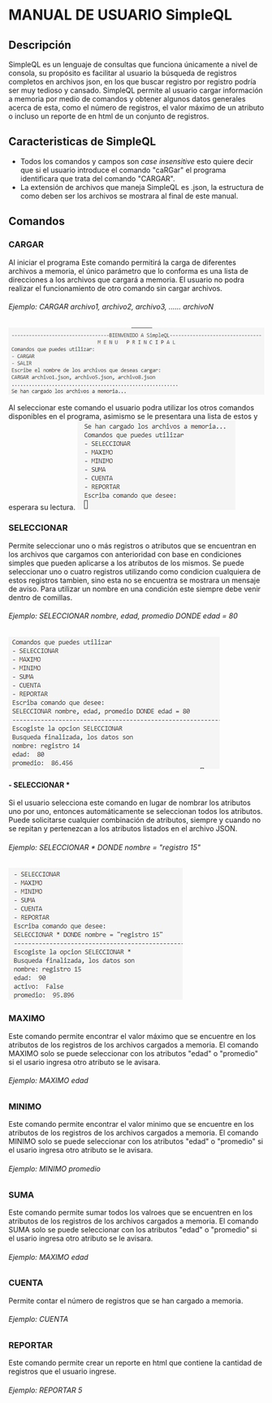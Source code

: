 # MANUAL DE USUARIO SimpleQL
## Descripción
SimpleQL es un lenguaje de consultas que funciona únicamente a nivel de consola, su propósito es facilitar al usuario la búsqueda de registros completos en archivos json, en los que buscar registro por registro podría ser muy tedioso y cansado. SimpleQL permite al usuario cargar información a memoria por medio de comandos y obtener algunos datos generales acerca de esta, como el número de registros, el valor máximo de un atributo o incluso un reporte de en html de un conjunto de registros. 

## Caracteristicas de SimpleQL
- Todos los comandos y campos son *case insensitive* esto quiere decir que si el usuario introduce el comando "caRGar" el programa identificara que trata del comando "CARGAR".
- La extensión de archivos que maneja SimpleQL es .json, la estructura de como deben ser los archivos se mostrara al final de este manual. 

## Comandos
### **CARGAR**
Al iniciar el programa Este comando permitirá la carga de diferentes archivos a memoria, el único parámetro que lo conforma es una lista de direcciones a los archivos que cargará a memoria. El usuario no podra realizar el funcionamiento de otro comando sin cargar archivos. 
###### Ejemplo: CARGAR archivo1, archivo2, archivo3, …… archivoN
![](image/cargar_.jpg)

Al seleccionar este comando el usuario podra utilizar los otros comandos disponibles en el programa, asimismo se le presentara una lista de estos y esperara su lectura. 
![](image/menu_cargar.jpg)

### **SELECCIONAR**
Permite seleccionar uno o más registros o atributos que se encuentran en los archivos que cargamos con anterioridad con base en condiciones simples que pueden aplicarse a los atributos de los mismos. Se puede seleccionar uno o cuatro registros utilizando como condicion cualquiera de estos registros tambien, sino esta no se encuentra se mostrara un mensaje de aviso. 
Para utilizar un nombre en una condición este siempre debe venir dentro de comillas.
###### Ejemplo: SELECCIONAR nombre, edad, promedio DONDE edad = 80
![](image/select.jpg)

#### - SELECCIONAR *
Si el usuario selecciona este comando en lugar de nombrar los atributos uno por uno, entonces automáticamente se seleccionan todos los atributos. Puede solicitarse cualquier
combinación de atributos, siempre y cuando no se repitan y pertenezcan a los atributos listados en el archivo JSON.
###### Ejemplo: SELECCIONAR * DONDE nombre = "registro 15"
![](image/select2.jpg)

### **MAXIMO**
Este comando permite encontrar el valor máximo que se encuentre en los atributos de los registros de los archivos cargados a memoria.
El comando MAXIMO solo se puede seleccionar con los atributos "edad" o "promedio" si el usario ingresa otro atributo se le avisara. 
###### Ejemplo: MAXIMO edad


### **MINIMO**
Este comando permite encontrar el valor minimo que se encuentre en los atributos de los registros de los archivos cargados a memoria.
El comando MINIMO solo se puede seleccionar con los atributos "edad" o "promedio" si el usario ingresa otro atributo se le avisara. 
###### Ejemplo: MINIMO promedio

### **SUMA**
Este comando permite sumar todos los valroes que se encuentren en los atributos de los registros de los archivos cargados a memoria.
El comando SUMA solo se puede seleccionar con los atributos "edad" o "promedio" si el usario ingresa otro atributo se le avisara. 
###### Ejemplo: MAXIMO edad

### **CUENTA**
Permite contar el número de registros que se han cargado a memoria.
###### Ejemplo: CUENTA 
### **REPORTAR**
Este comando permite crear un reporte en html que contiene la cantidad de registros que el usuario ingrese.
###### Ejemplo: REPORTAR 5

